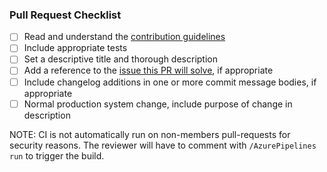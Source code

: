 ### Pull Request Checklist

- [ ] Read and understand the [contribution guidelines](https://github.com/digital-asset/daml/blob/master/CONTRIBUTING.md)
- [ ] Include appropriate tests
- [ ] Set a descriptive title and thorough description
- [ ] Add a reference to the [issue this PR will solve](https://github.com/digital-asset/daml/issues), if appropriate
- [ ] Include changelog additions in one or more commit message bodies, if appropriate
- [ ] Normal production system change, include purpose of change in description

NOTE: CI is not automatically run on non-members pull-requests for security
reasons. The reviewer will have to comment with `/AzurePipelines run` to
trigger the build.
